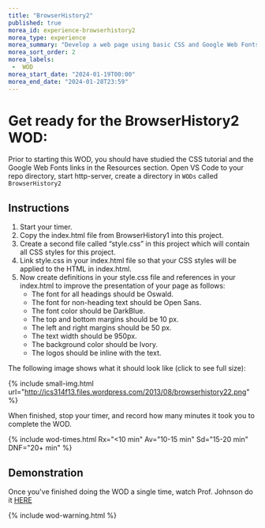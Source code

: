 ```yaml
---
title: "BrowserHistory2"
published: true
morea_id: experience-browserhistory2
morea_type: experience
morea_summary: "Develop a web page using basic CSS and Google Web Fonts."
morea_sort_order: 2
morea_labels:
 -  WOD 
morea_start_date: "2024-01-19T00:00"
morea_end_date: "2024-01-28T23:59"
---
```


# Get ready for the BrowserHistory2 WOD: 

Prior to starting this WOD, you should have studied the CSS tutorial and the Google Web Fonts links in the Resources section. Open  VS Code to your repo directory, start http-server, create a directory in `WODs` called `BrowserHistory2`

## Instructions

  1. Start your timer.
  2. Copy the index.html file from BrowserHistory1 into this project.
  3. Create a second file called “style.css” in this project which will contain all CSS styles for this project.  
  4. Link style.css in your index.html file so that your CSS styles will be applied to the HTML in index.html.  
  5. Now create definitions in your style.css file and references in your index.html to improve the presentation of your page as follows:
     * The font for all headings should be Oswald.
     * The font for non-heading text should be Open Sans.
     * The font color should be DarkBlue.
     * The top and bottom margins should be 10 px.
     * The left and right margins should be 50 px.
     * The text width should be 950px.
     * The background color should be Ivory.
     * The logos should be inline with the text.


The following image shows what it should look like (click to see full size):

{% include small-img.html url="http://ics314f13.files.wordpress.com/2013/08/browserhistory22.png" %}

When finished, stop your timer, and record how many minutes it took you to complete the WOD. 

{% include wod-times.html Rx="<10 min" Av="10-15 min" Sd="15-20 min" DNF="20+ min" %}

## Demonstration

Once you've finished doing the WOD a single time, watch Prof. Johnson do it 
[HERE](https://youtu.be/8u4VrPKGON4)

{% include wod-warning.html %}





